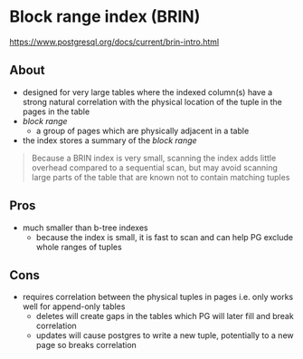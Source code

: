 # Block range index (BRIN)

https://www.postgresql.org/docs/current/brin-intro.html

## About

* designed for very large tables where the indexed column(s) have a strong natural correlation with the physical location of the tuple in the pages in the table
* _block range_
  * a group of pages which are physically adjacent in a table
* the index stores a summary of the _block range_

> Because a BRIN index is very small, scanning the index adds little overhead
> compared to a sequential scan, but may avoid scanning large parts of the table
> that are known not to contain matching tuples

## Pros

* much smaller than b-tree indexes
    * because the index is small, it is fast to scan and can help PG exclude whole ranges of tuples


## Cons

* requires correlation between the physical tuples in pages i.e. only works well for append-only tables
  * deletes will create gaps in the tables which PG will later fill and break correlation
  * updates will cause postgres to write a new tuple, potentially to a new page so breaks correlation

